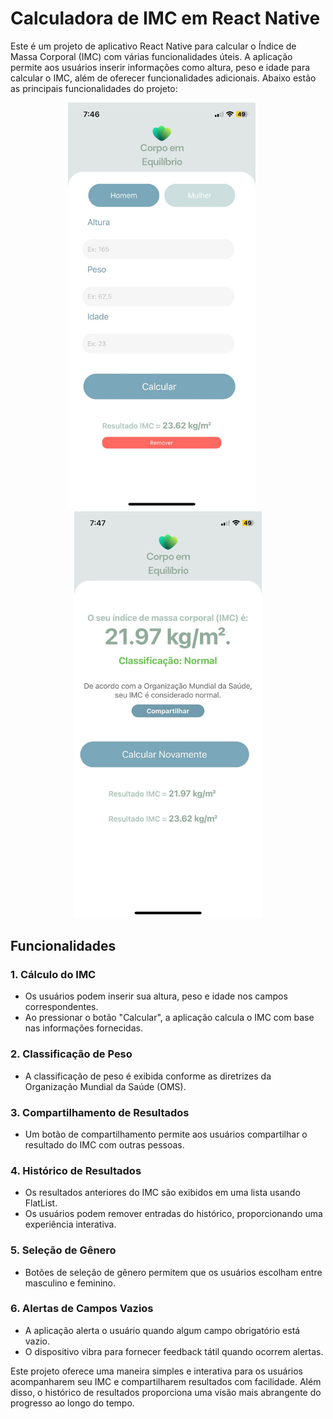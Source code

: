 # Calculadora de IMC em React Native

Este é um projeto de aplicativo React Native para calcular o Índice de Massa Corporal (IMC) com várias funcionalidades úteis. A aplicação permite aos usuários inserir informações como altura, peso e idade para calcular o IMC, além de oferecer funcionalidades adicionais. Abaixo estão as principais funcionalidades do projeto:

<p align="center">
  <img src="img1.jpeg" width="300" style="margin-right: 20px;" />
  <img src="img2.jpeg" width="300" />
</p>

## Funcionalidades

### 1. Cálculo do IMC

- Os usuários podem inserir sua altura, peso e idade nos campos correspondentes.
- Ao pressionar o botão "Calcular", a aplicação calcula o IMC com base nas informações fornecidas.

### 2. Classificação de Peso

- A classificação de peso é exibida conforme as diretrizes da Organização Mundial da Saúde (OMS).

### 3. Compartilhamento de Resultados

- Um botão de compartilhamento permite aos usuários compartilhar o resultado do IMC com outras pessoas.

### 4. Histórico de Resultados

- Os resultados anteriores do IMC são exibidos em uma lista usando FlatList.
- Os usuários podem remover entradas do histórico, proporcionando uma experiência interativa.

### 5. Seleção de Gênero

- Botões de seleção de gênero permitem que os usuários escolham entre masculino e feminino.

### 6. Alertas de Campos Vazios

- A aplicação alerta o usuário quando algum campo obrigatório está vazio.
- O dispositivo vibra para fornecer feedback tátil quando ocorrem alertas.

Este projeto oferece uma maneira simples e interativa para os usuários acompanharem seu IMC e compartilharem resultados com facilidade. Além disso, o histórico de resultados proporciona uma visão mais abrangente do progresso ao longo do tempo.
